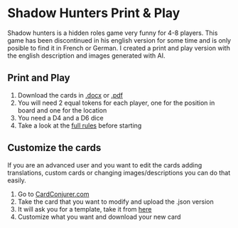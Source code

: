 # Shadow Hunters Print & Play

Shadow hunters is a hidden roles game very funny for 4-8 players. This game has been discontinued in his english version for some time and is only posible to find it in French or German. I created a print and play version with the english description and images generated with AI.

## Print and Play
1. Download the cards in [.docx](https://github.com/monro93/shadow-hunters-print-play/raw/main/Print_and_Play.docx?download=) or [.pdf](https://github.com/monro93/shadow-hunters-print-play/raw/main/Print_and_Play.pdf?download=)
2. You will need 2 equal tokens for each player, one for the position in board and one for the location
3. You need a D4 and a D6 dice
4. Take a look at the [full rules](https://github.com/monro93/shadow-hunters-print-play/blob/main/Extra/Full%20Rules.pdf) before starting

## Customize the cards
If you are an advanced user and you want to edit the cards adding translations, custom cards or changing images/descriptions you can do that easily.
1. Go to [CardConjurer.com](https://cardconjurer.com/creator)
2. Take the card that you want to modify and upload the .json version
3. It will ask you for a template, take it from [here](https://github.com/monro93/shadow-hunters-print-play/raw/main/Template/angular.cct)
4. Customize what you want and download your new card

